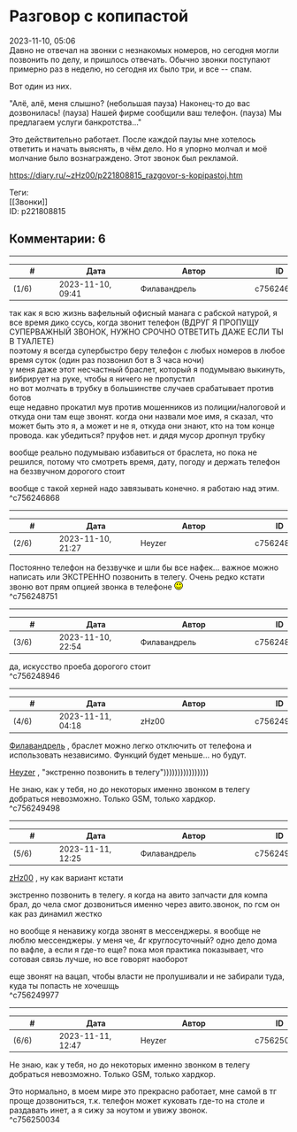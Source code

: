 Разговор с копипастой
=====================

  
2023-11-10, 05:06  
 Давно не отвечал на звонки с незнакомых номеров, но сегодня могли позвонить по делу, и пришлось отвечать. Обычно звонки поступают примерно раз в неделю, но сегодня их было три, и все -- спам.   
   
 Вот один из них.   
   
 "Алё, алё, меня слышно? (небольшая пауза) Наконец-то до вас дозвонилась! (пауза) Нашей фирме сообщили ваш телефон. (пауза) Мы предлагаем услуги банкротства..."   
   
 Это действительно работает. После каждой паузы мне хотелось ответить и начать выяснять, в чём дело. Но я упорно молчал и моё молчание было вознаграждено. Этот звонок был рекламой.   
  
<https://diary.ru/~zHz00/p221808815_razgovor-s-kopipastoj.htm>  
  
Теги:  
[[Звонки]]  
ID: p221808815  


Комментарии: 6
--------------

  


---



|         #         |              Дата              |                     Автор                     |           ID           |
| --- | --- | --- | --- |
| (1/6) | 2023-11-10, 09:41 | Филавандрель | c756246868 |

  
 так как я всю жизнь вафельный офисный манага с рабской натурой, я все время дико ссусь, когда звонит телефон (ВДРУГ Я ПРОПУЩУ СУПЕРВАЖНЫЙ ЗВОНОК, НУЖНО СРОЧНО ОТВЕТИТЬ ДАЖЕ ЕСЛИ ТЫ В ТУАЛЕТЕ)   
 поэтому я всегда супербыстро беру телефон с любых номеров в любое время суток (один раз позвонил бот в 3 часа ночи)   
 у меня даже этот несчастный браслет, который я подумываю выкинуть, вибрирует на руке, чтобы я ничего не пропустил   
 но вот молчать в трубку в большинстве случаев срабатывает против ботов   
 еще недавно прокатил мув против мошенников из полиции/налоговой и откуда они там еще звонят. когда они назвали мое имя, я сказал, что может быть это я, а может и не я, откуда они знают, кто на том конце провода. как убедиться? пруфов нет. и дядя мусор дропнул трубку   
   
  вообще реально подумываю избавиться от браслета, но пока не решился, потому что смотреть время, дату, погоду и держать телефон на беззвучном дорогого стоит    
   
 вообще с такой херней надо завязывать конечно. я работаю над этим.   
 ^c756246868

---



|         #         |              Дата              |                     Автор                     |           ID           |
| --- | --- | --- | --- |
| (2/6) | 2023-11-10, 21:27 | Heyzer | c756248751 |

  
 Постоянно телефон на беззвучке и шли бы все нафек... важное можно написать или ЭКСТРЕННО позвонить в телегу. Очень редко кстати звоню вот прям опцией звонка в телефоне ![:)](pics/3.gif)   
 ^c756248751

---



|         #         |              Дата              |                     Автор                     |           ID           |
| --- | --- | --- | --- |
| (3/6) | 2023-11-10, 22:54 | Филавандрель | c756248946 |

  
 да, искусство проеба дорогого стоит   
 ^c756248946

---



|         #         |              Дата              |                     Автор                     |           ID           |
| --- | --- | --- | --- |
| (4/6) | 2023-11-11, 04:18 | zHz00 | c756249498 |

  
  [Филавандрель](https://lavi.diary.ru "Дорога без возврата")  , браслет можно легко отключить от телефона и использовать независимо. Функций будет меньше... но будут.   
   
  [Heyzer](https://heyzero.diary.ru "Orca's dreams")  , "экстренно позвонить в телегу"))))))))))))))))   
   
 Не знаю, как у тебя, но до некоторых именно звонком в телегу добраться невозможно. Только GSM, только хардкор.   
 ^c756249498

---



|         #         |              Дата              |                     Автор                     |           ID           |
| --- | --- | --- | --- |
| (5/6) | 2023-11-11, 12:25 | Филавандрель | c756249977 |

  
  [zHz00](https://zHz00.diary.ru "Untitled")  , ну как вариант кстати   
   
 экстренно позвонить в телегу. я когда на авито запчасти для компа брал, до чела смог дозвониться именно через авито.звонок, по гсм он как раз динамил жестко   
   
 но вообще я ненавижу когда звонят в мессенджеры. я вообще не люблю мессенджеры. у меня че, 4г круглосуточный? одно дело дома по вафле, а если я где-то еще? пока моя практика показывает, что сотовая связь лучше, но все говорят наоборот   
   
 еще звонят на вацап, чтобы власти не пролушивали и не забирали туда, куда ты попасть не хочешщь   
 ^c756249977

---



|         #         |              Дата              |                     Автор                     |           ID           |
| --- | --- | --- | --- |
| (6/6) | 2023-11-11, 12:47 | Heyzer | c756250034 |

  
  Не знаю, как у тебя, но до некоторых именно звонком в телегу добраться невозможно. Только GSM, только хардкор.    
   
 Это нормально, в моем мире это прекрасно работает, мне самой в тг проще дозвониться, т.к. телефон может куковать где-то на столе и раздавать инет, а я сижу за ноутом и увижу звонок.   
 ^c756250034